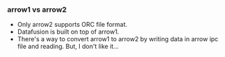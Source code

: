 ### arrow1 vs arrow2
- Only arrow2 supports ORC file format.
- Datafusion is built on top of arrow1.
- There's a way to convert arrow1 to arrow2 by writing data in arrow ipc file and reading. But, I don't like it...

